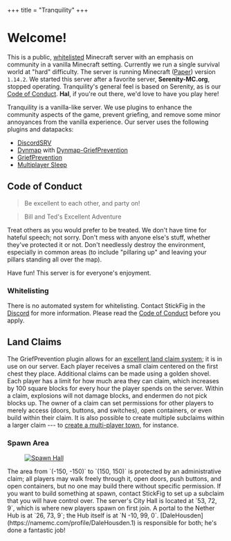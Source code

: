 +++
title = "Tranquility"
+++
# Welcome!

This is a public, [whitelisted](#whitelisting) Minecraft server with an emphasis on community in a vanilla Minecraft setting.
Currently we run a single survival world at "hard" difficulty.
The server is running Minecraft ([Paper](https://github.com/PaperMC/Paper)) version `1.14.2`.
We started this server after a favorite server, **Serenity-MC.org**, stopped operating.
Tranquility's general feel is based on Serenity, as is our [Code of Conduct](#code-of-conduct).
**Hal**, if you're out there, we'd love to have you play here!

Tranquility is a vanilla-like server.
We use plugins to enhance the community aspects of the game, prevent griefing, and remove some minor annoyances from the vanilla experience.
Our server uses the following plugins and datapacks:

* [DiscordSRV](https://www.spigotmc.org/resources/discordsrv.18494/)
* [Dynmap](https://www.spigotmc.org/resources/dynmap.274/) with [Dynmap-GriefPrevention](https://github.com/webbukkit/Dynmap-GriefPrevention)
* [GriefPrevention](https://www.spigotmc.org/resources/griefprevention.1884/)
* [Multiplayer Sleep](https://github.com/Plagiatus/datapacks/tree/master/multiplayer_sleep)

## Code of Conduct

> Be excellent to each other, and party on!

> Bill and Ted's Excellent Adventure

Treat others as you would prefer to be treated.
We don't have time for hateful speech; not sorry.
Don't mess with anyone else's stuff, whether they've protected it or not.
Don't needlessly destroy the environment, especially in common areas (to include "pillaring up" and leaving your pillars standing all over the map).

Have fun!
This server is for everyone's enjoyment.

### Whitelisting

There is no automated system for whitelisting.
Contact StickFig in the [Discord](discord) for more information.
Please read the [Code of Conduct](#code-of-conduct) before you apply.

## Land Claims

The GriefPrevention plugin allows for an [excellent land claim system](https://youtu.be/VDsjXB-BaE0); it is in use on our server.
Each player receives a small claim centered on the first chest they place.
Additional claims can be made using a golden shovel.
Each player has a limit for how much area they can claim, which increases by 100 square blocks for every hour the player spends on the server.
Within a claim, explosions will not damage blocks, and endermen do not pick blocks up.
The owner of a claim can set permissions for other players to merely access (doors, buttons, and switches), open containers, or even build within their claim.
It is also possible to create multiple subclaims within a larger claim --- to [create a multi-player town](https://www.youtube.com/watch?v=I3FLCFam5LI), for instance.

### Spawn Area

<figure><a href="/images/spawnhall.png"><img class="left" src="images/spawnhall.png" alt="Spawn Hall" /></a></figure>
The area from `(-150, -150)` to `(150, 150)` is protected by an administrative claim; all players may walk freely through it, open doors, push buttons, and open containers, but no one may build there without specific permission.
If you want to build something at spawn, contact StickFig to set up a subclaim that you will have control over.
The server's City Hall is located at `53, 72, 9`, which is where new players spawn on first join.
A portal to the Nether Hub is at `26, 73, 9`; the Hub itself is at `N -10, 99, 0`.
[DaleHousden](https://namemc.com/profile/DaleHousden.1) is responsible for both; he's done a fantastic job!
